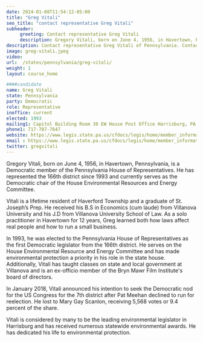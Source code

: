 ```yaml
---
date: 2024-01-08T11:54:12-05:00
title: "Greg Vitali"
seo_title: "contact representative Greg Vitali"
subheader:
     greeting: Contact representative Greg Vitali
     description: Gregory Vitali, born on June 4, 1956, in Havertown, Pennsylvania, is a Democratic member of the Pennsylvania House of Representatives. He has represented the 166th district since 1993 and currently serves as the Democratic chair of the House Environmental Resources and Energy Committee.
description: Contact representative Greg Vitali of Pennsylvania. Contact information for Greg Vitali includes email address, phone number, and mailing address.
image: greg-vitali.jpeg
video:
url:  /states/pennsylvania/greg-vitali/
weight: 1
layout: course_home

####candidate
name: Greg Vitali
state: Pennsylvania
party: Democratic
role: Representative
inoffice: current
elected: 1993
mailing1: Capitol Building Room 30 EW House Post Office Harrisburg, PA 17120
phone1: 717-787-7647
website: https://www.legis.state.pa.us/cfdocs/legis/home/member_information/House_bio.cfm?id=210/
email : https://www.legis.state.pa.us/cfdocs/legis/home/member_information/House_bio.cfm?id=210/
twitter: gregvitali
---
```


Gregory Vitali, born on June 4, 1956, in Havertown, Pennsylvania, is a Democratic member of the Pennsylvania House of Representatives. He has represented the 166th district since 1993 and currently serves as the Democratic chair of the House Environmental Resources and Energy Committee.

Vitali is a lifetime resident of Haverford Township and a graduate of St. Joseph’s Prep. He received his B.S in Economics (cum laude) from Villanova University and his J.D from Villanova University School of Law. As a solo practitioner in Havertown for 12 years, Greg learned both how laws affect real people and how to run a small business.

In 1993, he was elected to the Pennsylvania House of Representatives as the first Democratic legislator from the 166th district. He serves on the House Environmental Resource and Energy Committee and has made environmental protection a priority in his role in the state house. Additionally, Vitali has taught classes on state and local government at Villanova and is an ex-officio member of the Bryn Mawr Film Institute's board of directors.

In January 2018, Vitali announced his intention to seek the Democratic nod for the US Congress for the 7th district after Pat Meehan declined to run for reelection. He lost to Mary Gay Scanlon, receiving 5,568 votes or 9.4 percent of the share.

Vitali is considered by many to be the leading environmental legislator in Harrisburg and has received numerous statewide environmental awards. He has dedicated his life to environmental protection.
